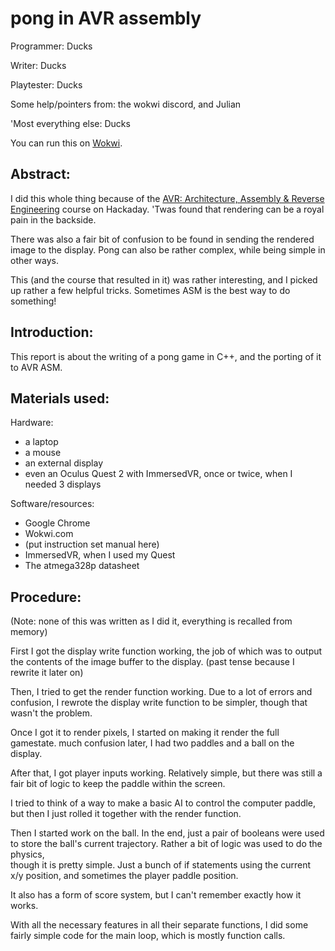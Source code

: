 # pong in AVR assembly

Programmer: Ducks

Writer: Ducks

Playtester: Ducks

Some help/pointers from: the wokwi discord, and Julian

'Most everything else: Ducks

You can run this on [Wokwi](https://wokwi.com/arduino/projects/290171034574782984).

## Abstract: 

I did this whole thing because of the [AVR: Architecture, Assembly & Reverse Engineering](https://hackaday.io/course/176685-avr-architecture-assembly-reverse-engineering) course on Hackaday. 'Twas found that rendering can be a royal pain in the backside.

There was also a fair bit of confusion to be found in sending the rendered image to the display. Pong can also be rather complex, while being simple in other ways.

This (and the course that resulted in it) was rather interesting, and I picked up rather a few helpful tricks. Sometimes ASM is the best way to do something!

## Introduction: 

This report is about the writing of a pong game in C++, and the porting of it to AVR ASM.

## Materials used:

Hardware: 

- a laptop
- a mouse
- an external display
- even an Oculus Quest 2 with ImmersedVR, once or twice, when I needed 3 displays

Software/resources:

- Google Chrome
- Wokwi.com
-  (put instruction set manual here) 
- ImmersedVR, when I used my Quest
- The atmega328p datasheet

## Procedure:

(Note: none of this was written as I did it, everything is recalled from memory)

First I got the display write function working, the job of which was to output the contents of the image buffer to the display. (past tense because I rewrite it later on)

Then, I tried to get the render function working. Due to a lot of errors and confusion, I rewrote the display write function to be simpler, though that wasn't the problem.

Once I got it to render pixels, I started on making it render the full gamestate. much confusion later, I had two paddles and a ball on the display.

 After that, I got player inputs working. Relatively simple, but there was still a fair bit of logic to keep the paddle within the screen.

I tried to think of a way to make a basic AI to control the computer paddle, but then I just rolled it together with the render function.

Then I started work on the ball. In the end, just a pair of booleans were used to store the ball's current trajectory. Rather a bit of logic was used to do the physics,  
though it is pretty simple. Just a bunch of if statements using the current x/y position, and sometimes the player paddle position.

It also has a form of score system, but I can't remember exactly how it works.

With all the necessary features in all their separate functions, I did some fairly simple code for the main loop, which is mostly function calls.